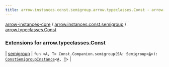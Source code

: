 ```yaml
---
title: arrow.instances.const.semigroup.arrow.typeclasses.Const - arrow-instances-core
---
```


[arrow-instances-core](../../index.html) / [arrow.instances.const.semigroup](../index.html) / [arrow.typeclasses.Const](./index.html)

### Extensions for arrow.typeclasses.Const

| [semigroup](semigroup.html) | `fun <A, T> Const.Companion.semigroup(SA: Semigroup<`[`A`](semigroup.html#A)`>): `[`ConstSemigroupInstance`](../../arrow.instances/-const-semigroup-instance/index.html)`<`[`A`](semigroup.html#A)`, `[`T`](semigroup.html#T)`>` |

